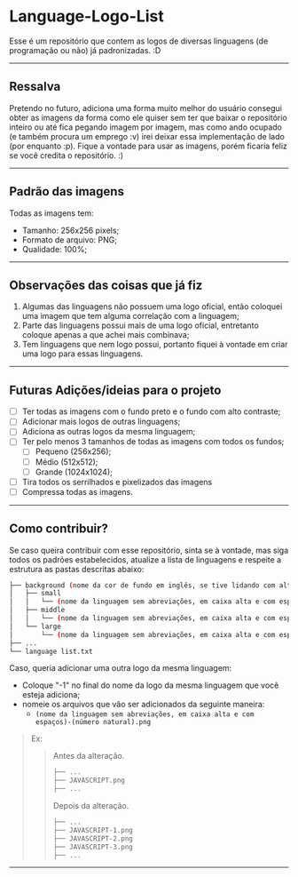 # Language-Logo-List #
  Esse é um repositório que contem as logos de diversas linguagens (de programação ou não) já padronizadas. :D
 - - - - 
## Ressalva ##
  Pretendo no futuro, adiciona uma forma muito melhor do usuário consegui obter as imagens da forma como ele quiser sem ter que baixar o repositório inteiro ou até fica pegando imagem por imagem, mas como ando ocupado (e também procura um emprego :v) irei deixar essa implementação de lado (por enquanto :p).
  Fique a vontade para usar as imagens, porém ficaria feliz se você credita o repositório. :)
 - - - - 
## Padrão das imagens ##
  Todas as imagens tem:
  * Tamanho: 256x256 pixels;
  * Formato de arquivo: PNG;
  * Qualidade: 100%;
 - - - - 
## Observações das coisas que já fiz ##
  1. Algumas das linguagens não possuem uma logo oficial, então coloquei uma imagem que tem alguma correlação com a linguagem;
  2. Parte das linguagens possui mais de uma logo oficial, entretanto coloque apenas a que achei mais combinava;
  3. Tem linguagens que nem logo possui, portanto fiquei à vontade em criar uma logo para essas linguagens.
 - - - - 
## Futuras Adições/ideias para o projeto ##
  - [ ] Ter todas as imagens com o fundo preto e o fundo com alto contraste;
  - [ ] Adicionar mais logos de outras linguagens;
  - [ ] Adiciona as outras logos da mesma linguagem;
  - [ ] Ter pelo menos 3 tamanhos de todas as imagens com todos os fundos;
    - [ ] Pequeno (256x256);
    - [ ] Médio (512x512);
    - [ ] Grande (1024x1024);
  - [ ] Tira todos os serrilhados e pixelizados das imagens
  - [ ] Compressa todas as imagens.
 - - - - 
## Como contribuir? ##
  Se caso queira contribuir com esse repositório, sinta se à vontade, mas siga todos os padrões estabelecidos, atualize a lista de linguagens e respeite a estrutura as pastas descritas abaixo:
```bash
├── background (nome da cor de fundo em inglês, se tive lidando com alto contraste coloque "high contrast")
│   ├── small
│   │   └── (nome da linguagem sem abreviações, em caixa alta e com espaços).png
│   ├── middle
│   │   └── (nome da linguagem sem abreviações, em caixa alta e com espaços).png
│   └── large
│       └── (nome da linguagem sem abreviações, em caixa alta e com espaços).png
├── ...
└── language list.txt
```
  Caso, queria adicionar uma outra logo da mesma linguagem:
  - Coloque "-1" no final do nome da logo da mesma linguagem que você esteja adiciona;
  - nomeie os arquivos que vão ser adicionados da seguinte maneira:
      - `(nome da linguagem sem abreviações, em caixa alta e com espaços)-(número natural).png`

>Ex:
>> Antes da alteração.
>>```bash
>>├── ...
>>├── JAVASCRIPT.png
>>├── ...
>>```
>>Depois da alteração.
>>```bash
>>├── ...
>>├── JAVASCRIPT-1.png
>>├── JAVASCRIPT-2.png
>>├── JAVASCRIPT-3.png
>>├── ...
>>```
 - - - -
